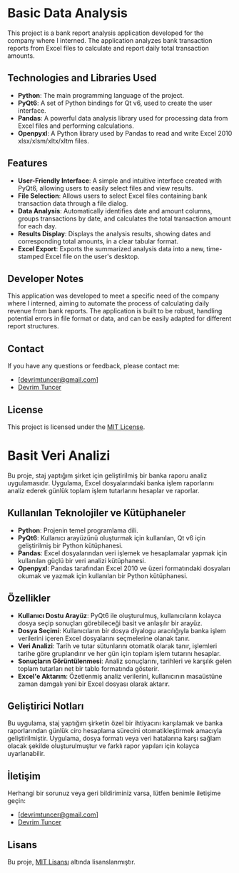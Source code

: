 # **Basic Data Analysis**

This project is a bank report analysis application developed for the company where I interned. The application analyzes bank transaction reports from Excel files to calculate and report daily total transaction amounts.

## **Technologies and Libraries Used**

* **Python**: The main programming language of the project.
* **PyQt6**: A set of Python bindings for Qt v6, used to create the user interface.
* **Pandas**: A powerful data analysis library used for processing data from Excel files and performing calculations.
* **Openpyxl**: A Python library used by Pandas to read and write Excel 2010 xlsx/xlsm/xltx/xltm files.

## **Features**

* **User-Friendly Interface**: A simple and intuitive interface created with PyQt6, allowing users to easily select files and view results.
* **File Selection**: Allows users to select Excel files containing bank transaction data through a file dialog.
* **Data Analysis**: Automatically identifies date and amount columns, groups transactions by date, and calculates the total transaction amount for each day.
* **Results Display**: Displays the analysis results, showing dates and corresponding total amounts, in a clear tabular format.
* **Excel Export**: Exports the summarized analysis data into a new, time-stamped Excel file on the user's desktop.

## **Developer Notes**

This application was developed to meet a specific need of the company where I interned, aiming to automate the process of calculating daily revenue from bank reports. The application is built to be robust, handling potential errors in file format or data, and can be easily adapted for different report structures.

## **Contact**

If you have any questions or feedback, please contact me:

* \[devrimtuncer@gmail.com]
* [Devrim Tuncer](https://www.linkedin.com/in/devrim-tun%C3%A7er-218a55320/)

## **License**

This project is licensed under the [MIT License](http://docs.google.com/LICENSE).

# **Basit Veri Analizi**

Bu proje, staj yaptığım şirket için geliştirilmiş bir banka raporu analiz uygulamasıdır. Uygulama, Excel dosyalarındaki banka işlem raporlarını analiz ederek günlük toplam işlem tutarlarını hesaplar ve raporlar.

## **Kullanılan Teknolojiler ve Kütüphaneler**

* **Python**: Projenin temel programlama dili.
* **PyQt6**: Kullanıcı arayüzünü oluşturmak için kullanılan, Qt v6 için geliştirilmiş bir Python kütüphanesi.
* **Pandas**: Excel dosyalarından veri işlemek ve hesaplamalar yapmak için kullanılan güçlü bir veri analizi kütüphanesi.
* **Openpyxl**: Pandas tarafından Excel 2010 ve üzeri formatındaki dosyaları okumak ve yazmak için kullanılan bir Python kütüphanesi.

## **Özellikler**

* **Kullanıcı Dostu Arayüz**: PyQt6 ile oluşturulmuş, kullanıcıların kolayca dosya seçip sonuçları görebileceği basit ve anlaşılır bir arayüz.
* **Dosya Seçimi**: Kullanıcıların bir dosya diyalogu aracılığıyla banka işlem verilerini içeren Excel dosyalarını seçmelerine olanak tanır.
* **Veri Analizi**: Tarih ve tutar sütunlarını otomatik olarak tanır, işlemleri tarihe göre gruplandırır ve her gün için toplam işlem tutarını hesaplar.
* **Sonuçların Görüntülenmesi**: Analiz sonuçlarını, tarihleri ve karşılık gelen toplam tutarları net bir tablo formatında gösterir.
* **Excel'e Aktarım**: Özetlenmiş analiz verilerini, kullanıcının masaüstüne zaman damgalı yeni bir Excel dosyası olarak aktarır.

## **Geliştirici Notları**

Bu uygulama, staj yaptığım şirketin özel bir ihtiyacını karşılamak ve banka raporlarından günlük ciro hesaplama sürecini otomatikleştirmek amacıyla geliştirilmiştir. Uygulama, dosya formatı veya veri hatalarına karşı sağlam olacak şekilde oluşturulmuştur ve farklı rapor yapıları için kolayca uyarlanabilir.

## **İletişim**

Herhangi bir sorunuz veya geri bildiriminiz varsa, lütfen benimle iletişime geçin:

* \[devrimtuncer@gmail.com]
* [Devrim Tuncer](https://www.linkedin.com/in/devrim-tun%C3%A7er-218a55320/)

## **Lisans**

Bu proje, [MIT Lisansı](http://docs.google.com/LICENSE) altında lisanslanmıştır.

